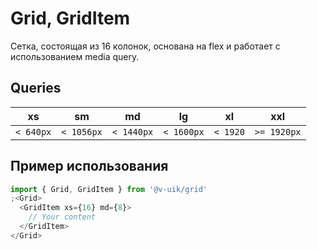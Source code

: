 # Grid, GridItem

Cетка, состоящая из 16 колонок, основана на flex и работает с использованием media query.

## Queries

| xs        | sm         | md         | lg         | xl       | xxl         |
| --------- | ---------- | ---------- | ---------- | -------- | ----------- |
| `< 640px` | `< 1056px` | `< 1440px` | `< 1600px` | `< 1920` | `>= 1920px` |

## Пример использования

```javascript
import { Grid, GridItem } from '@v-uik/grid'
;<Grid>
  <GridItem xs={16} md={8}>
    // Your content
  </GridItem>
</Grid>
```
